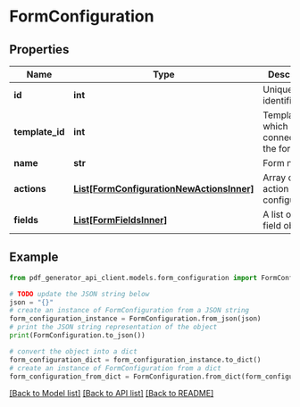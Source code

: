 # FormConfiguration


## Properties

Name | Type | Description | Notes
------------ | ------------- | ------------- | -------------
**id** | **int** | Unique identifier | [optional] 
**template_id** | **int** | Template ID which is connected to the form | [optional] 
**name** | **str** | Form name | [optional] 
**actions** | [**List[FormConfigurationNewActionsInner]**](FormConfigurationNewActionsInner.md) | Array of action configurations | [optional] 
**fields** | [**List[FormFieldsInner]**](FormFieldsInner.md) | A list of form field objects | [optional] 

## Example

```python
from pdf_generator_api_client.models.form_configuration import FormConfiguration

# TODO update the JSON string below
json = "{}"
# create an instance of FormConfiguration from a JSON string
form_configuration_instance = FormConfiguration.from_json(json)
# print the JSON string representation of the object
print(FormConfiguration.to_json())

# convert the object into a dict
form_configuration_dict = form_configuration_instance.to_dict()
# create an instance of FormConfiguration from a dict
form_configuration_from_dict = FormConfiguration.from_dict(form_configuration_dict)
```
[[Back to Model list]](../README.md#documentation-for-models) [[Back to API list]](../README.md#documentation-for-api-endpoints) [[Back to README]](../README.md)


